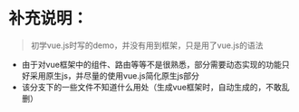 # 补充说明：
> 初学vue.js时写的demo，并没有用到框架，只是用了vue.js的语法
- 由于对vue框架中的组件、路由等等不是很熟悉，部分需要动态实现的功能只好采用原生js，并尽量的使用vue.js简化原生js部分
- 该分支下的一些文件不知道什么用处（生成vue框架时，自动生成的，不敢乱删）
